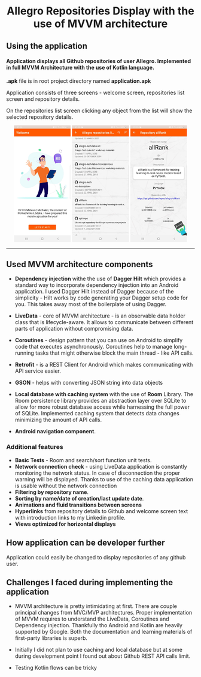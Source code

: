 <h1 align="center">Allegro Repositories Display with the use of MVVM architecture</h1>




## Using the application

####  Application displays all Github repositories of user Allegro. Implemented in full MVVM Architecture with the use of Kotlin language.

**.apk** file is in root project directory named **application.apk**

Application consists of three screens - welcome screen, repositories list screen and repository details.

On the repositories list screen clicking any object from the list will show the selected repository details.

<p align="center"><img  src="./images/s1.jpg" width="30%" "Welcome scree">
<img  src="./images/s2.jpg" width="30%" "Welcome scree">
<img  src="./images/s3.jpg" width="30%" "Welcome scree"></p>


--------------------------------------------------

## Used MVVM architecture components

- **Dependency injection** withe the use of **Dagger Hilt** which provides a standard way to incorporate dependency injection into an Android application. I used Dagger Hilt instead of Dagger because of the simplicity - Hilt works by code generating your Dagger setup code for you. This takes away most of the boilerplate of using Dagger.

- **LiveData** - core of MVVM architecture - is an observable data holder class that is lifecycle-aware. It allows to communicate between different parts of application without compromising data.
- **Coroutines** - design pattern that you can use on Android to simplify code that executes asynchronously. Coroutines help to manage long-running tasks that might otherwise block the main thread - like API calls.
-  **Retrofit** - is a REST Client for Android which makes communicating with API service easier. 
- **GSON** - helps with converting JSON string into data objects
- **Local database with caching system** with the use of **Room** Library. The Room persistence library provides an abstraction layer over SQLite to allow for more robust database access while harnessing the full power of SQLite. Implemented caching system that detects data changes minimizing the amount of API calls.

- **Android navigation component**.

### Additional features
- **Basic Tests** - Room and search/sort function unit tests.
- **Network connection check** - using LiveData application is constantly monitoring the network status. In case of disconnection the proper warning will be displayed. Thanks to use of the caching data application is usable without the network connection
- **Filtering by repository name**.
- **Sorting by name/date of creation/last update date**.
- **Animations and fluid transitions between screens**
- **Hyperlinks** from repository details to Github and welcome screen text with introduction links to my Linkedin profile.
- **Views optimized for horizontal displays**



## How application can be developer further

Application could easily be changed to display repositories of any github user. 

## Challenges I faced during implementing the application
- MVVM architecture is pretty intimidating at first. There are couple principal changes from MVC/MVP architectures. Proper implementation of MVVM requires to understand the LiveData, Coroutines and Dependency injection. Thankfully tho Android and Kotlin are heavily supported by Google. Both the documentation and learning materials of first-party libraries is superb.

- Initially I did not plan to use caching and local database but at some during development point I found out about Github REST API calls limit.

- Testing Kotlin flows can be tricky





